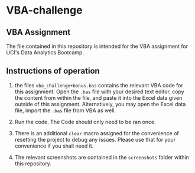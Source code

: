 # VBA-challenge

## VBA Assignment

The file contained in this repository is intended for the VBA assignment for UCI's Data Analytics Bootcamp.

## Instructions of operation
1. the files `vba_challenge+bonus.bas` contains the relevant VBA code for this assignment. Open the `.bas` file with your desired text editor, copy the content from within the file, and paste it into the Excel data given outside of this assignment. Alternatively, you may open the Excel data file, import the `.bas` file from VBA as well.

2. Run the code. The Code should only need to be ran once. 

3. There is an additional `clear` macro assigned for the convenience of resetting the project to debug any issues. Please use that for your convenience if you shall need it.

4. The relevant screenshots are contained in the `screenshots` folder within this repository.
